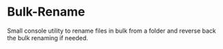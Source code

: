 # Bulk-Rename
Small console utility to rename files in bulk from a folder and reverse back the bulk renaming if needed.
